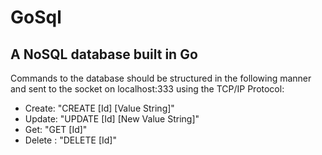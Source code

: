 # GoSql
A NoSQL database built in Go
--------------------------------

Commands to the database should be structured in the following manner and sent to the socket on localhost:333 using the TCP/IP Protocol:

* Create: "CREATE [Id] [Value String]"
* Update: "UPDATE [Id] [New Value String]"
* Get: "GET [Id]"
* Delete : "DELETE [Id]"

